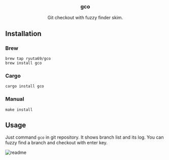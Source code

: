 <h3 align="center">gco</h3>
<p align="center">Git checkout with fuzzy finder skim.</p>

## Installation

### Brew
```
brew tap ryuta69/gco
brew install gco
```

### Cargo
```
cargo install gco
```

### Manual
```
make install
```

## Usage

Just command `gco` in git repository. It shows branch list and its log. You can fuzzy find a branch and checkout with enter key.

<img alt="readme" src="https://user-images.githubusercontent.com/41639488/78294415-51a2ec80-7565-11ea-808c-5fc1be82677c.png">

